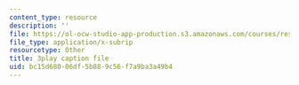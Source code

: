 ```yaml
---
content_type: resource
description: ''
file: https://ol-ocw-studio-app-production.s3.amazonaws.com/courses/res-6-007-signals-and-systems-spring-2011/bc15d68006df5b889c56f7a9ba3a49b4_UIgA0czNj5g.vtt
file_type: application/x-subrip
resourcetype: Other
title: 3play caption file
uid: bc15d680-06df-5b88-9c56-f7a9ba3a49b4
---
```

